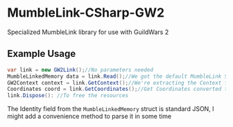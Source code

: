 # MumbleLink-CSharp-GW2
Specialized MumbleLink library for use with GuildWars 2

## Example Usage 

```C#
var link = new GW2Link();//No parameters needed
MumbleLinkedMemory data = link.Read();//We got the default MumbleLink Struct, useful for position/rotation
GW2Context context = link.GetContext();//We're extracting the Context field from the default MumbleLink Struct for easy usage (contains : MapId, MapType, ShardId, Instance and Build)
Coordinates coord = link.GetCoordinates();//Get Coordinates converted to Meters, GW2 writes them in inches into the Mumble Link API
link.Dispose(): //To free the resources
```

The Identity field from the `MumbleLinkedMemory` struct is standard JSON, I might add a convenience method to parse it in some time
